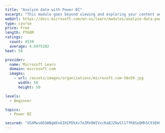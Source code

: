 ```yaml
---
title: "Analyze data with Power BI"
excerpt: "This module goes beyond viewing and exploring your content and explains how to interact with it by working with reports and dashboards to uncover and share new business insights."
webUrl: https://docs.microsoft.com/en-us/learn/modules/analyze-data-power-bi/
type: course
price: Free
length: PT60M
ratings:
  count: 4539
  average: 4.6975102
heat: 58

provider:
  name: Microsoft Learn
  domain: microsoft.com
  images:
    - url: /assets/images/organizations/microsoft.com-50x50.jpg
      width: 50
      height: 50

levels:
  - Beginner

topics:
  - Power BI

secured: "XGXMws6DSWBgWXx6IHIPDkXv7eZRV0WIVxcRaBJZOwSl17fR0SeQMh5C93EHSFSPbAmBwZl2dOOaQaXXdYdz5SVLhmFSCd9e78xwvqQWkFa3Bc597Nk70OvagrPFeq6Xo3Yhjg1wEwvSULRGuEnwN2J9UMIxf1tnCRzEcfAFu43sKRWkcci/9X8wbCH4aT0j4lPsjmAYXM1t9qfl35fXqQZrICpBWTVbrotsr/msW0BWIUz+xR5cXkgoStfw1iD/IlxJ1mICKluKr6Sy0pTx29Q7QdTeq3z8h4pU7B4+frIbNZjzt/SL/usTUnJrneYS0wB/WYZZ+W+Q5Gbo75pdTsKr/mO1d7hkLcsoDH+vMT1E0J+t3Ax5+YLBTbD2Zw/RSxXA6YiUchCKtwUYFeuqEw==;++YtydCz4UeDLxtjk9dpbg=="
---
```



